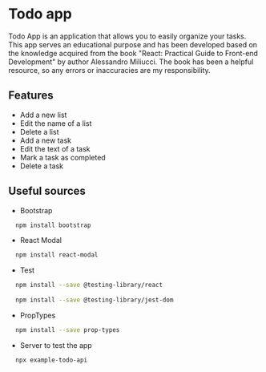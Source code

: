 
# Todo app

Todo App is an application that allows you to easily organize your tasks. This app serves an educational purpose and has been developed based on the knowledge acquired from the book "React: Practical Guide to Front-end Development" by author Alessandro Miliucci. The book has been a helpful resource, so any errors or inaccuracies are my responsibility.

## Features

- Add a new list
- Edit the name of a list
- Delete a list
- Add a new task
- Edit the text of a task
- Mark a task as completed
- Delete a task


## Useful sources

- Bootstrap
```bash
  npm install bootstrap
```

- React Modal
```bash 
  npm install react-modal
```

-  Test
```bash
  npm install --save @testing-library/react
  
  npm install --save @testing-library/jest-dom
  ```

- PropTypes
```bash
  npm install --save prop-types
```

- Server to test the app
```bash
  npx example-todo-api 
```

